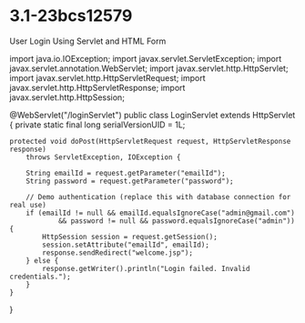 # 3.1-23bcs12579
User Login Using Servlet and HTML Form

import java.io.IOException;
import javax.servlet.ServletException;
import javax.servlet.annotation.WebServlet;
import javax.servlet.http.HttpServlet;
import javax.servlet.http.HttpServletRequest;
import javax.servlet.http.HttpServletResponse;
import javax.servlet.http.HttpSession;

@WebServlet("/loginServlet")
public class LoginServlet extends HttpServlet {
    private static final long serialVersionUID = 1L;

    protected void doPost(HttpServletRequest request, HttpServletResponse response)
        throws ServletException, IOException {

        String emailId = request.getParameter("emailId");
        String password = request.getParameter("password");

        // Demo authentication (replace this with database connection for real use)
        if (emailId != null && emailId.equalsIgnoreCase("admin@gmail.com")
                && password != null && password.equalsIgnoreCase("admin")) {
            HttpSession session = request.getSession();
            session.setAttribute("emailId", emailId);
            response.sendRedirect("welcome.jsp");
        } else {
            response.getWriter().println("Login failed. Invalid credentials.");
        }
    }
}




